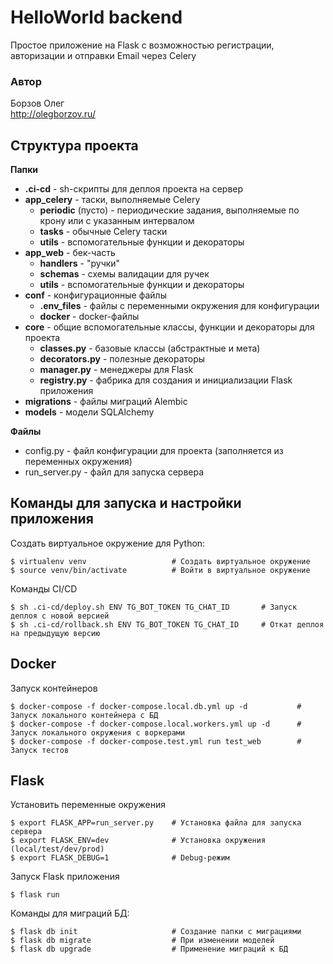 # HelloWorld backend
Простое приложение на Flask с возможностью регистрации, авторизации и отправки Email через Celery

### Автор
Борзов Олег<br>
http://olegborzov.ru/<br>

## Структура проекта
**Папки**
- **.ci-cd** - sh-скрипты для деплоя проекта на сервер
- **app_celery** - таски, выполняемые Celery
    - **periodic** (пусто) - периодические задания, выполняемые по крону или с указанным интервалом
    - **tasks** - обычные Celery таски
    - **utils** - вспомогательные функции и декораторы
- **app_web** - бек-часть
    - **handlers** - "ручки"
    - **schemas** - схемы валидации для ручек
    - **utils** - вспомогательные функции и декораторы
- **conf** - конфигурационные файлы
    - **.env_files** - файлы с переменными окружения для конфигурации
    - **docker** - docker-файлы 
- **core** - общие вспомогательные классы, функции и декораторы для проекта
    - **classes.py** - базовые классы (абстрактные и мета)
    - **decorators.py** - полезные декораторы
    - **manager.py** - менеджеры для Flask
    - **registry.py** - фабрика для создания и инициализации Flask приложения 
- **migrations** - файлы миграций Alembic
- **models** - модели SQLAlchemy

**Файлы**<br>
- config.py - файл конфигурации для проекта (заполняется из переменных окружения)
- run_server.py - файл для запуска сервера


## Команды для запуска и настройки приложения 
Создать виртуальное окружение для Python:
```
$ virtualenv venv                   # Создать виртуальное окружение
$ source venv/bin/activate          # Войти в виртуальное окружение
```

Команды CI/CD
```
$ sh .ci-cd/deploy.sh ENV TG_BOT_TOKEN TG_CHAT_ID       # Запуск деплоя с новой версией
$ sh .ci-cd/rollback.sh ENV TG_BOT_TOKEN TG_CHAT_ID     # Откат деплоя на предыдущую версию
```

## Docker
Запуск контейнеров
```
$ docker-compose -f docker-compose.local.db.yml up -d           # Запуск локального контейнера с БД
$ docker-compose -f docker-compose.local.workers.yml up -d      # Запуск локального окружения с воркерами
$ docker-compose -f docker-compose.test.yml run test_web        # Запуск тестов
```

## Flask
Установить переменные окружения
```
$ export FLASK_APP=run_server.py    # Установка файла для запуска сервера
$ export FLASK_ENV=dev              # Установка окружения (local/test/dev/prod)
$ export FLASK_DEBUG=1              # Debug-режим
```

Запуск Flask приложения
```
$ flask run
```

Команды для миграций БД:
```
$ flask db init                     # Создание папки с миграциями
$ flask db migrate                  # При изменении моделей
$ flask db upgrade                  # Применение миграций к БД
```
